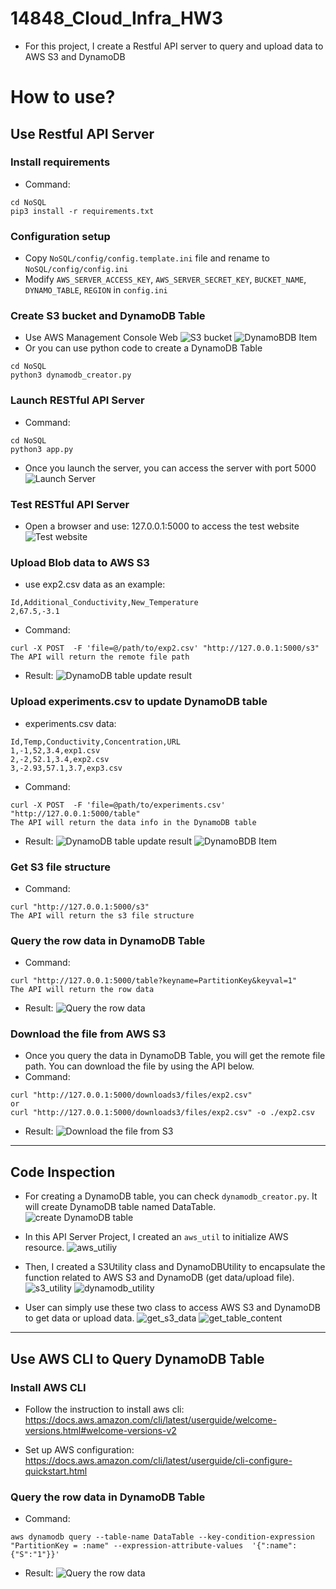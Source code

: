 # 14848_Cloud_Infra_HW3
- For this project, I create a Restful API server to query and upload data to AWS S3 and DynamoDB

# How to use?
## Use Restful API Server
### Install requirements
- Command:
```
cd NoSQL
pip3 install -r requirements.txt 
```

### Configuration setup
- Copy `NoSQL/config/config.template.ini` file and rename to `NoSQL/config/config.ini`
- Modify `AWS_SERVER_ACCESS_KEY`, `AWS_SERVER_SECRET_KEY`, `BUCKET_NAME`, `DYNAMO_TABLE`, `REGION` in `config.ini`

### Create S3 bucket and DynamoDB Table
- Use AWS Management Console Web
![S3 bucket](NoSQL/screenshot/s3_ui.png)
![DynamoBDB Item](NoSQL/screenshot/dynamodb_table_ui.png)
- Or you can use python code to create a DynamoDB Table
```
cd NoSQL
python3 dynamodb_creator.py
```

### Launch RESTful API Server
- Command:
```
cd NoSQL
python3 app.py
```
- Once you launch the server, you can access the server with port 5000
![Launch Server](NoSQL/screenshot/launch_server.png)

### Test RESTful API Server
- Open a browser and use: 127.0.0.1:5000 to access the test website
![Test website](NoSQL/screenshot/test_website.png)

### Upload Blob data to AWS S3
- use exp2.csv data as an example:
```
Id,Additional_Conductivity,New_Temperature
2,67.5,-3.1
```
- Command:
```
curl -X POST  -F 'file=@/path/to/exp2.csv' "http://127.0.0.1:5000/s3"
The API will return the remote file path
```
- Result:
![DynamoDB table update result](NoSQL/screenshot/upload_s3.png)

### Upload experiments.csv to update DynamoDB table
- experiments.csv data:
```
Id,Temp,Conductivity,Concentration,URL
1,-1,52,3.4,exp1.csv
2,-2,52.1,3.4,exp2.csv
3,-2.93,57.1,3.7,exp3.csv
```
- Command:
```
curl -X POST  -F 'file=@path/to/experiments.csv' "http://127.0.0.1:5000/table"
The API will return the data info in the DynamoDB table
```
- Result:
![DynamoDB table update result](NoSQL/screenshot/dynamodb_table.png)
![DynamoBDB Item](NoSQL/screenshot/dynamodb_item_ui.png)

### Get S3 file structure
- Command:
```
curl "http://127.0.0.1:5000/s3"
The API will return the s3 file structure
```

### Query the row data in DynamoDB Table
- Command:
```
curl "http://127.0.0.1:5000/table?keyname=PartitionKey&keyval=1"
The API will return the row data
```
- Result:
![Query the row data](NoSQL/screenshot/dynamodb_query.png)

### Download the file from AWS S3
- Once you query the data in DynamoDB Table, you will get the remote file path. You can download the file by using the API below.
- Command:
```
curl "http://127.0.0.1:5000/downloads3/files/exp2.csv"
or
curl "http://127.0.0.1:5000/downloads3/files/exp2.csv" -o ./exp2.csv
```
- Result:
![Download the file from S3](NoSQL/screenshot/download_s3_file.png)

-------

## Code Inspection
- For creating a DynamoDB table, you can check `dynamodb_creator.py`. It will create DynamoDB table named DataTable.
![create DynamoDB table](NoSQL/screenshot/create_dynamodb_table.png)

- In this API Server Project, I created an `aws_util` to initialize AWS resource.
![aws_utiliy](NoSQL/screenshot/aws_utiliy.png)

- Then, I created a S3Utility class and DynamoDBUtility to encapsulate the function related to AWS S3 and DynamoDB (get data/upload file).
![s3_utility](NoSQL/screenshot/s3_utility.png)
![dynamodb_utility](NoSQL/screenshot/dynamodb_utility.png)

- User can simply use these two class to access AWS S3 and DynamoDB to get data or upload data.
![get_s3_data](NoSQL/screenshot/get_s3_data.png)
![get_table_content](NoSQL/screenshot/get_table_content.png)

-------

## Use AWS CLI to Query DynamoDB Table
### Install AWS CLI
- Follow the instruction to install aws cli:
https://docs.aws.amazon.com/cli/latest/userguide/welcome-versions.html#welcome-versions-v2

- Set up AWS configuration:
https://docs.aws.amazon.com/cli/latest/userguide/cli-configure-quickstart.html

### Query the row data in DynamoDB Table
- Command:
```
aws dynamodb query --table-name DataTable --key-condition-expression "PartitionKey = :name" --expression-attribute-values  '{":name":{"S":"1"}}'
```

- Result:
![Query the row data](NoSQL/screenshot/aws_cli_query_dynamodb.png)

